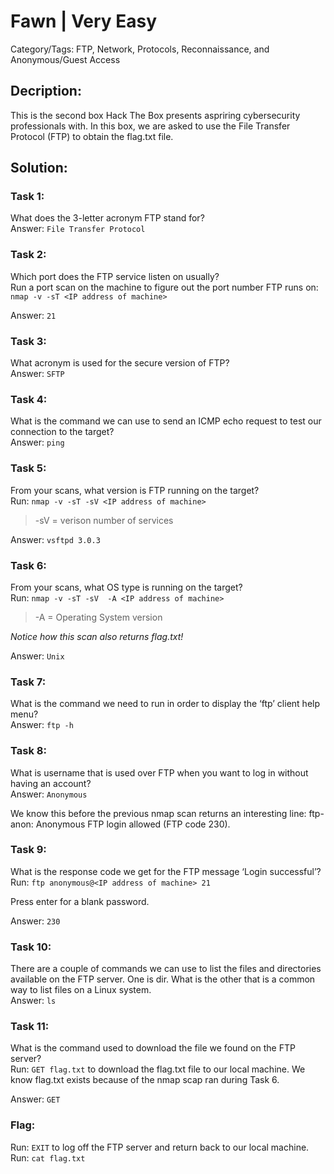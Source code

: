 # Fawn | Very Easy
Category/Tags: FTP, Network, Protocols, Reconnaissance, and Anonymous/Guest Access

## Decription:
This is the second box Hack The Box presents aspriring cybersecurity professionals with. In this box, we are asked to use the File Transfer Protocol (FTP) to obtain the flag.txt file.<br>

## Solution:
### **Task 1:**
What does the 3-letter acronym FTP stand for?<br>
Answer: `File Transfer Protocol`

### **Task 2:**
Which port does the FTP service listen on usually?<br>
Run a port scan on the machine to figure out the port number FTP runs on:
`nmap -v -sT <IP address of machine>`<br>

Answer: `21`

### **Task 3:**
What acronym is used for the secure version of FTP?<br>
Answer: `SFTP`

### **Task 4:**
What is the command we can use to send an ICMP echo request to test our connection to the target?<br>
Answer: `ping`

### **Task 5:**
From your scans, what version is FTP running on the target?<br>
Run:
`nmap -v -sT -sV <IP address of machine>`<br>
>-sV = verison number of services

Answer: `vsftpd 3.0.3`

### **Task 6:**
From your scans, what OS type is running on the target?<br>
Run:
`nmap -v -sT -sV  -A <IP address of machine>`<br>
>-A = Operating System version<br>

*Notice how this scan also returns flag.txt!*

Answer: `Unix`

### **Task 7:**
What is the command we need to run in order to display the ‘ftp’ client help menu?<br>
Answer: `ftp -h`

### **Task 8:**
What is username that is used over FTP when you want to log in without having an account?<br>
Answer: `Anonymous`

We know this before the previous nmap scan returns an interesting line: ftp-anon: Anonymous FTP login allowed (FTP code 230).

### **Task 9:**
What is the response code we get for the FTP message ‘Login successful’?<br>
Run:
`ftp anonymous@<IP address of machine> 21`<br>

Press enter for a blank password.<br>

Answer: `230`

### **Task 10:**
There are a couple of commands we can use to list the files and directories available on the FTP server. One is dir. What is the other that is a common way to list files on a Linux system.<br>
Answer: `ls`

### **Task 11:**
What is the command used to download the file we found on the FTP server?<br>
Run: `GET flag.txt` to download the flag.txt file to our local machine. We know flag.txt exists because of the nmap scap ran during Task 6.

Answer: `GET`

### **Flag:**
Run: `EXIT` to log off the FTP server and return back to our local machine.<br>
Run: `cat flag.txt`<br>
